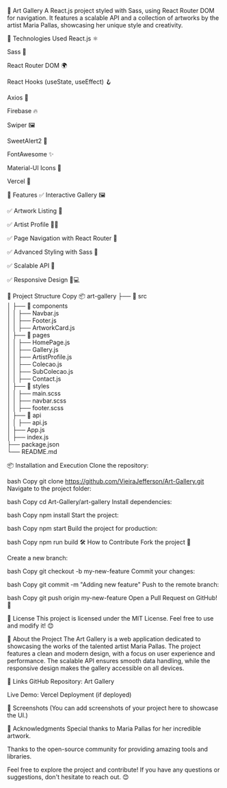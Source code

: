 🎨 Art Gallery
A React.js project styled with Sass, using React Router DOM for navigation. It features a scalable API and a collection of artworks by the artist Maria Pallas, showcasing her unique style and creativity.

🚀 Technologies Used
React.js ⚛️

Sass 🎨

React Router DOM 🌍

React Hooks (useState, useEffect) 🪝

Axios 📡

Firebase 🔥

Swiper 🖼️

SweetAlert2 🍬

FontAwesome ✨

Material-UI Icons 🎨

Vercel 🚀

📌 Features
✅ Interactive Gallery 🖼️

✅ Artwork Listing 🎨

✅ Artist Profile 👩‍🎨

✅ Page Navigation with React Router 🔄

✅ Advanced Styling with Sass 🎨

✅ Scalable API 📡

✅ Responsive Design 📱💻





📂 Project Structure
Copy
📦 art-gallery
├── 📁 src<br>
│   ├── 📁 components<br>
│   │   ├── Navbar.js<br>
│   │   ├── Footer.js<br>
│   │   ├── ArtworkCard.js<br>
│   ├── 📁 pages<br>
│   │   ├── HomePage.js<br>
│   │   ├── Gallery.js<br>
│   │   ├── ArtistProfile.js<br>
│   │   ├── Colecao.js<br>
│   │   ├── SubColecao.js<br>
│   │   ├── Contact.js<br>
│   ├── 📁 styles<br>
│   │   ├── main.scss<br>
│   │   ├── navbar.scss<br>
│   │   ├── footer.scss<br>
│   ├── 📁 api<br>
│   │   ├── api.js<br>
│   ├── App.js<br>
│   ├── index.js<br>
├── package.json<br>
└── README.md<br>














📦 Installation and Execution
Clone the repository:

bash
Copy
git clone https://github.com/VieiraJefferson/Art-Gallery.git
Navigate to the project folder:

bash
Copy
cd Art-Gallery/art-gallery
Install dependencies:

bash
Copy
npm install
Start the project:

bash
Copy
npm start
Build the project for production:

bash
Copy
npm run build
🛠️ How to Contribute
Fork the project 🍴

Create a new branch:

bash
Copy
git checkout -b my-new-feature
Commit your changes:

bash
Copy
git commit -m "Adding new feature"
Push to the remote branch:

bash
Copy
git push origin my-new-feature
Open a Pull Request on GitHub! 🚀

📜 License
This project is licensed under the MIT License. Feel free to use and modify it! 😊

🌟 About the Project
The Art Gallery is a web application dedicated to showcasing the works of the talented artist Maria Pallas. The project features a clean and modern design, with a focus on user experience and performance. The scalable API ensures smooth data handling, while the responsive design makes the gallery accessible on all devices.

🔗 Links
GitHub Repository: Art Gallery

Live Demo: Vercel Deployment (if deployed)

📸 Screenshots
(You can add screenshots of your project here to showcase the UI.)

🙏 Acknowledgments
Special thanks to Maria Pallas for her incredible artwork.

Thanks to the open-source community for providing amazing tools and libraries.

Feel free to explore the project and contribute! If you have any questions or suggestions, don't hesitate to reach out. 😊
